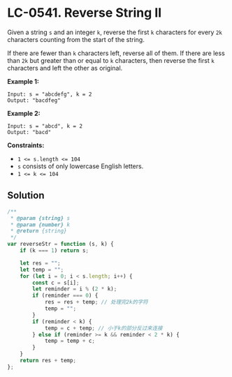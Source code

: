 # LC-0541. Reverse String II

Given a string `s` and an integer `k`, reverse the first `k` characters for every `2k` characters counting from the start of the string.

If there are fewer than `k` characters left, reverse all of them. If there are less than `2k` but greater than or equal to `k` characters, then reverse the first `k` characters and left the other as original.

**Example 1:**

```
Input: s = "abcdefg", k = 2
Output: "bacdfeg"
```

**Example 2:**

```
Input: s = "abcd", k = 2
Output: "bacd"
```

**Constraints:**

-   `1 <= s.length <= 104`
-   `s` consists of only lowercase English letters.
-   `1 <= k <= 104`

## Solution

```javascript
/**
 * @param {string} s
 * @param {number} k
 * @return {string}
 */
var reverseStr = function (s, k) {
    if (k === 1) return s;

    let res = "";
    let temp = "";
    for (let i = 0; i < s.length; i++) {
        const c = s[i];
        let reminder = i % (2 * k);
        if (reminder === 0) {
            res = res + temp; // 处理完2k的字符
            temp = "";
        }
        if (reminder < k) {
            temp = c + temp; // 小于k的部分反过来连接
        } else if (reminder >= k && reminder < 2 * k) {
            temp = temp + c;
        }
    }
    return res + temp;
};
```
